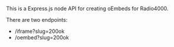 This is a Express.js node API for creating oEmbeds for Radio4000. 

There are two endpoints:

- /iframe?slug=200ok
- /oembed?slug=200ok

